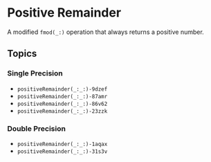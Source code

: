 # Positive Remainder

A modified `fmod(_:)` operation that always returns a positive number.

## Topics

### Single Precision

- ``positiveRemainder(_:_:)-9dzef``
- ``positiveRemainder(_:_:)-87amr``
- ``positiveRemainder(_:_:)-86v62``
- ``positiveRemainder(_:_:)-23zzk``

### Double Precision

- ``positiveRemainder(_:_:)-1aqax``
- ``positiveRemainder(_:_:)-31s3v``
